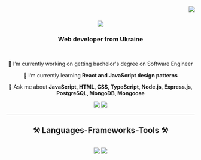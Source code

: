<img align="right" src="https://visitor-badge.laobi.icu/badge?page_id=vtitov90.vtitov90" />

<h1 align="center">
    <img src="https://readme-typing-svg.herokuapp.com/?font=Righteous&size=35&center=true&vCenter=true&width=500&height=70&duration=4000&lines=Hello+There!+👋;+I'm+Valeriy+Titov!;" />
</h1>

<h3 align="center">Web developer from Ukraine</h3>

<br/>

<div align="center">
    
🔭 I’m currently working on getting bachelor's degree on Software Engineer

🌱 I’m currently learning **React and JavaScript design patterns**

💬 Ask me about **JavaScript, HTML, CSS, TypeScript, Node.js, Express.js, PostgreSQL, MongoDB, Mongoose**

 </div>
 
<div align="center"> 
  <a href="mailto:valeriytitov90@gmail.com" >
    <img src="https://img.shields.io/badge/Gmail-333333?style=for-the-badge&logo=gmail&logoColor=red" />
  </a>
  <a href="https://t.me/valery_tit0v" >
    <img src="https://img.shields.io/badge/telegram-0077B5?style=for-the-badge&logo=telegram&logoColor=white">
  </a>
</div>

 <hr/>
 
<h2 align="center">⚒️ Languages-Frameworks-Tools ⚒️</h2>
<br/>
<div align="center">
    <img src="https://skillicons.dev/icons?i=bootstrap,html,css,javascript,ts,nodejs,express,postgres,mongodb,jquery&perline=10" />
    <img src="https://skillicons.dev/icons?i=jest,sass,webpack,pug,git,github,postman,vscode" /><br>
</div>

<br/>


